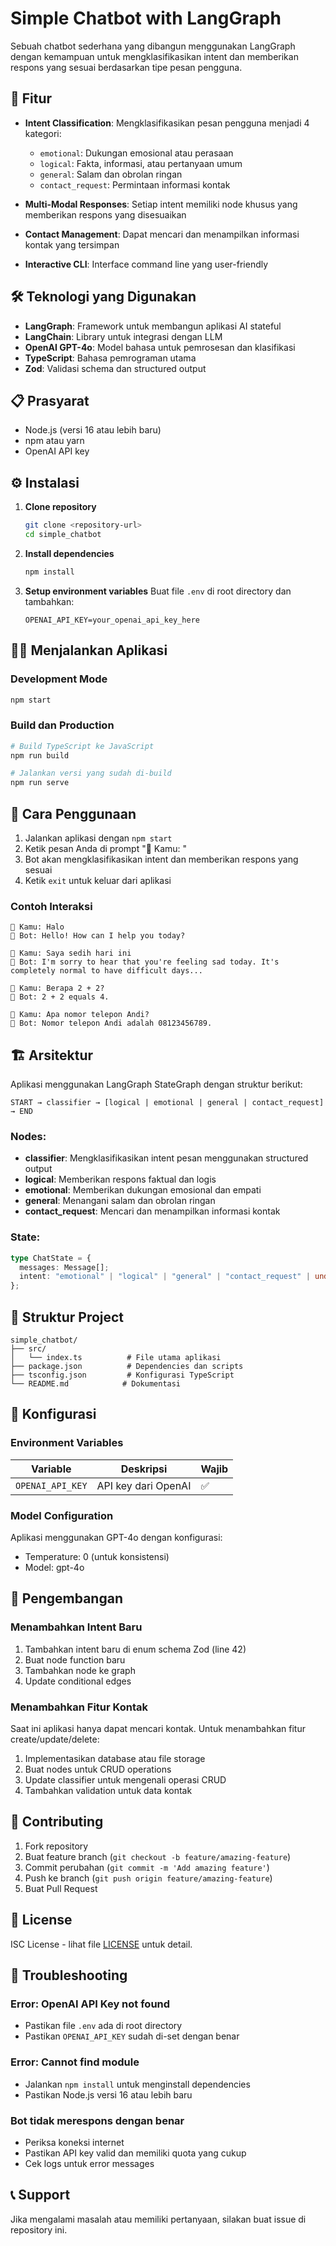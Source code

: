 # Simple Chatbot with LangGraph

Sebuah chatbot sederhana yang dibangun menggunakan LangGraph dengan kemampuan untuk mengklasifikasikan intent dan memberikan respons yang sesuai berdasarkan tipe pesan pengguna.

## 🚀 Fitur

- **Intent Classification**: Mengklasifikasikan pesan pengguna menjadi 4 kategori:

  - `emotional`: Dukungan emosional atau perasaan
  - `logical`: Fakta, informasi, atau pertanyaan umum
  - `general`: Salam dan obrolan ringan
  - `contact_request`: Permintaan informasi kontak

- **Multi-Modal Responses**: Setiap intent memiliki node khusus yang memberikan respons yang disesuaikan
- **Contact Management**: Dapat mencari dan menampilkan informasi kontak yang tersimpan
- **Interactive CLI**: Interface command line yang user-friendly

## 🛠️ Teknologi yang Digunakan

- **LangGraph**: Framework untuk membangun aplikasi AI stateful
- **LangChain**: Library untuk integrasi dengan LLM
- **OpenAI GPT-4o**: Model bahasa untuk pemrosesan dan klasifikasi
- **TypeScript**: Bahasa pemrograman utama
- **Zod**: Validasi schema dan structured output

## 📋 Prasyarat

- Node.js (versi 16 atau lebih baru)
- npm atau yarn
- OpenAI API key

## ⚙️ Instalasi

1. **Clone repository**

   ```bash
   git clone <repository-url>
   cd simple_chatbot
   ```

2. **Install dependencies**

   ```bash
   npm install
   ```

3. **Setup environment variables**
   Buat file `.env` di root directory dan tambahkan:
   ```env
   OPENAI_API_KEY=your_openai_api_key_here
   ```

## 🏃‍♂️ Menjalankan Aplikasi

### Development Mode

```bash
npm start
```

### Build dan Production

```bash
# Build TypeScript ke JavaScript
npm run build

# Jalankan versi yang sudah di-build
npm run serve
```

## 🎯 Cara Penggunaan

1. Jalankan aplikasi dengan `npm start`
2. Ketik pesan Anda di prompt "👤 Kamu: "
3. Bot akan mengklasifikasikan intent dan memberikan respons yang sesuai
4. Ketik `exit` untuk keluar dari aplikasi

### Contoh Interaksi

```
👤 Kamu: Halo
🤖 Bot: Hello! How can I help you today?

👤 Kamu: Saya sedih hari ini
🤖 Bot: I'm sorry to hear that you're feeling sad today. It's completely normal to have difficult days...

👤 Kamu: Berapa 2 + 2?
🤖 Bot: 2 + 2 equals 4.

👤 Kamu: Apa nomor telepon Andi?
🤖 Bot: Nomor telepon Andi adalah 08123456789.
```

## 🏗️ Arsitektur

Aplikasi menggunakan LangGraph StateGraph dengan struktur berikut:

```
START → classifier → [logical | emotional | general | contact_request] → END
```

### Nodes:

- **classifier**: Mengklasifikasikan intent pesan menggunakan structured output
- **logical**: Memberikan respons faktual dan logis
- **emotional**: Memberikan dukungan emosional dan empati
- **general**: Menangani salam dan obrolan ringan
- **contact_request**: Mencari dan menampilkan informasi kontak

### State:

```typescript
type ChatState = {
  messages: Message[];
  intent: "emotional" | "logical" | "general" | "contact_request" | undefined;
};
```

## 📁 Struktur Project

```
simple_chatbot/
├── src/
│   └── index.ts          # File utama aplikasi
├── package.json          # Dependencies dan scripts
├── tsconfig.json         # Konfigurasi TypeScript
└── README.md            # Dokumentasi
```

## 🔧 Konfigurasi

### Environment Variables

| Variable         | Deskripsi           | Wajib |
| ---------------- | ------------------- | ----- |
| `OPENAI_API_KEY` | API key dari OpenAI | ✅    |

### Model Configuration

Aplikasi menggunakan GPT-4o dengan konfigurasi:

- Temperature: 0 (untuk konsistensi)
- Model: gpt-4o

## 🚧 Pengembangan

### Menambahkan Intent Baru

1. Tambahkan intent baru di enum schema Zod (line 42)
2. Buat node function baru
3. Tambahkan node ke graph
4. Update conditional edges

### Menambahkan Fitur Kontak

Saat ini aplikasi hanya dapat mencari kontak. Untuk menambahkan fitur create/update/delete:

1. Implementasikan database atau file storage
2. Buat nodes untuk CRUD operations
3. Update classifier untuk mengenali operasi CRUD
4. Tambahkan validation untuk data kontak

## 🤝 Contributing

1. Fork repository
2. Buat feature branch (`git checkout -b feature/amazing-feature`)
3. Commit perubahan (`git commit -m 'Add amazing feature'`)
4. Push ke branch (`git push origin feature/amazing-feature`)
5. Buat Pull Request

## 📄 License

ISC License - lihat file [LICENSE](LICENSE) untuk detail.

## 🐛 Troubleshooting

### Error: OpenAI API Key not found

- Pastikan file `.env` ada di root directory
- Pastikan `OPENAI_API_KEY` sudah di-set dengan benar

### Error: Cannot find module

- Jalankan `npm install` untuk menginstall dependencies
- Pastikan Node.js versi 16 atau lebih baru

### Bot tidak merespons dengan benar

- Periksa koneksi internet
- Pastikan API key valid dan memiliki quota yang cukup
- Cek logs untuk error messages

## 📞 Support

Jika mengalami masalah atau memiliki pertanyaan, silakan buat issue di repository ini.
